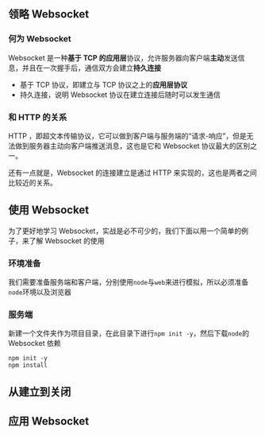 ## 领略 Websocket

### 何为 Websocket

Websocket 是一种**基于 TCP **的**应用层**协议，允许服务器向客户端**主动**发送信息，并且在一次握手后，通信双方会建立**持久连接**

- 基于 TCP 协议，即建立与 TCP 协议之上的**应用层协议**
- 持久连接，说明 Websocket 协议在建立连接后随时可以发生通信

### 和 HTTP 的关系

HTTP ，即超文本传输协议，它可以做到客户端与服务端的“请求-响应”，但是无法做到服务器主动向客户端推送消息，这也是它和 Websocket 协议最大的区别之一。

还有一点就是，Websocket 的连接建立是通过 HTTP 来实现的，这也是两者之间比较近的关系。

## 使用 Websocket

为了更好地学习 Websocket，实战是必不可少的，我们下面以用一个简单的例子，来了解 Websocket 的使用

### 环境准备

我们需要准备服务端和客户端，分别使用`node`与`web`来进行模拟，所以必须准备`node`环境以及浏览器

### 服务端

新建一个文件夹作为项目目录，在此目录下进行`npm init -y`，然后下载`node`的 Websocket 依赖

```
npm init -y
npm install 
```

## 从建立到关闭



## 应用 Websocket





